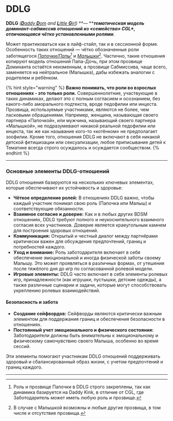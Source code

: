 # DDLG

**DDLG** _(_[_**D**addy **D**om_](../ddlg/daddy-dom.md) _and_ [_**L**ittle **G**irl_](../ddlg/little-girl.md)_)_ **— **_**тематическая модель доминант-сабмиссив отношений из «семейства» CGL\*, отличающаяся чётко установленными ролями**._&#x20;

Может практиковаться как в лайф-стайл, так и в сессионной форме. Особенность таких отношений — чётко обозначенные роли заботящегося [_Папочки/Папы_](#user-content-fn-1)[^1] и [_Малышки_](#user-content-fn-2)[^2]. Частично, такие отношения копируют модель отношений Папа-Дочь, при этом прозвище Доминанта остаётся неизменным, а прозвище Сабмиссива, чаще всего, заменяется на нейтральное (Малышка), дабы избежать аналогии с родителем и  ребёнком.

{% hint style="warning" %}
**Важно понимать, что роли во взрослых отношениях - это только роли.** Совершеннолетние, участвующие в таких динамиках, делают это с полным согласием и осознанием, без какого-либо аморального подтекста, вроде педофилии или инцеста. Прозвища, используемые участниками, являются не более, чем ласковыми обращениями. Например, женщина, называющая своего партнера «Папочкой», или мужчина, называющий своего партнера «Малышкой», не подразумевают никакой реальной педофилии или инцеста, так же как называние кого-то «котёнком» не предполагает зоофилии. Кроме того, отношения DDLG не включают в себя никакой детской фетишизации или сексуализации, любое приписывание детей к Тематике всегда строго осуждалось и осуждается сообществом.
{% endhint %}

***

### Основные элементы DDLG-отношений

DDLG отношения базируются на нескольких ключевых элементах, которые обеспечивают их устойчивость и здоровье:

* **Чёткое определение ролей:** В отношениях DDLG важно, чтобы каждый участник понимал свою роль (Папочка или Малыш) и соответствующие обязанности.
* **Взаимное согласие и доверие:** Как и в любых других BDSM отношениях, DDLG требуют полного и неукоснительного взаимного согласия всех участников. Доверие является краеугольным камнем для построения здоровых отношений.
* **Коммуникация:** Открытый и честный диалог между партнёрами критически важен для обсуждения предпочтений, границ и потребностей каждого.
* **Уход и внимание:** Роль заботодарителя включает в себя обеспечение эмоциональной и иногда физической заботы своему Малышу. Это может проявляться в различных формах, от утешения после тяжёлого дня до игр по согласованной ролевой модели.
* **Игровые элементы:** DDLG часто включает в себя элементы ролевых игр, принадлежности (как игрушки, пустышки, детские одежды), а также различные сценарии и задачи, которые могут способствовать укреплению ролевых взаимодействий.

#### Безопасность и забота

* **Создание сейфвордов:** Сейфворды являются критически важным элементом для поддержания границ и обеспечения безопасности в отношениях.
* **Постоянный учет эмоционального и физического состояния:** Заботодарители должны быть внимательны к эмоциональному и физическому самочувствию своего Малыша, особенно во время сессий.

Эти элементы помогают участникам DDLG отношений поддерживать здоровый и сбалансированный образ жизни, с учетом предпочтений и границ каждого.

***

[^1]: Роль и прозвище Папочки в DDLG строго закреплены, так как динамика базируется на Daddy Kink, в отличие от CGL, где Заботодаритель может иметь любую роль и прозвище.

[^2]: В случае с Малышкой возможны и любые другие прозвища, в том числе и отсутствие прозвища.
